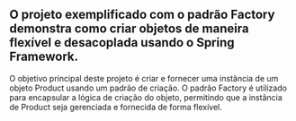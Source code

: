 ## O projeto exemplificado com o padrão Factory demonstra como criar objetos de maneira flexível e desacoplada usando o Spring Framework.
O objetivo principal deste projeto é criar e fornecer uma instância de um objeto Product usando um padrão de criação. O padrão Factory é utilizado para encapsular a lógica de criação do objeto, permitindo que a instância de Product seja gerenciada e fornecida de forma flexível.
